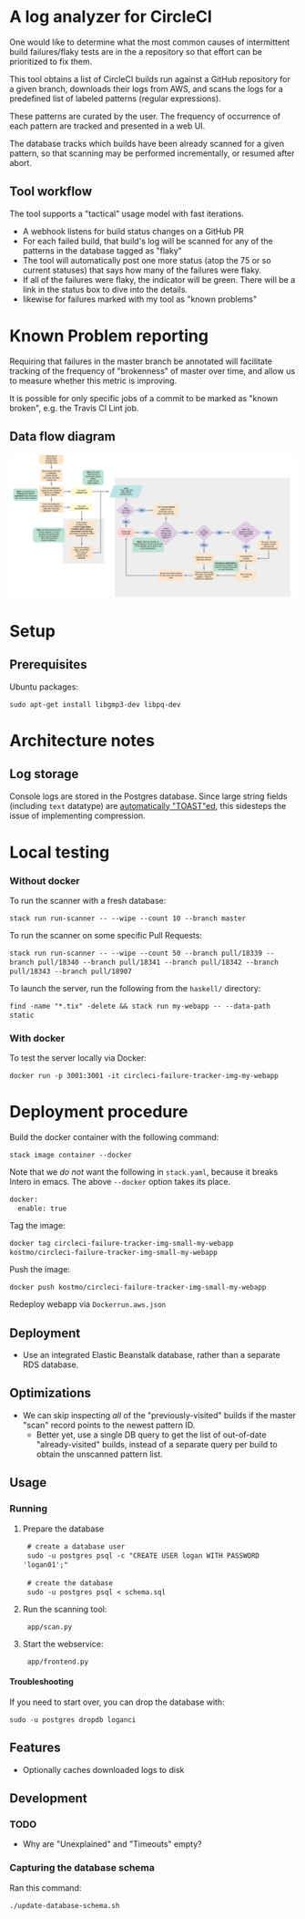 # A log analyzer for CircleCI

One would like to determine what the most common causes of intermittent build
failures/flaky tests are in the a repository so that effort can be prioritized
to fix them.

This tool obtains a list of CircleCI builds run against a GitHub repository for
a given branch, downloads their logs from AWS, and scans the logs for a
predefined list of labeled patterns (regular expressions).

These patterns are curated by the user.  The frequency of occurrence of each
pattern are tracked and presented in a web UI.

The database tracks which builds have been already scanned for a given pattern,
so that scanning may be performed incrementally, or resumed after abort.

## Tool workflow

The tool supports a "tactical" usage model with fast iterations.

* A webhook listens for build status changes on a GitHub PR
* For each failed build, that build's log will be scanned for any of the patterns in the database tagged as "flaky"
* The tool will automatically post one more status (atop the 75 or so current statuses) that says how many of the failures were flaky.
* If all of the failures were flaky, the indicator will be green.  There will be a link in the status box to dive into the details.
* likewise for failures marked with my tool as "known problems"

# Known Problem reporting

Requiring that failures in the master branch be annotated will facilitate tracking of the frequency of "brokenness" of master over time, and allow us to measure whether this metric is improving.

It is possible for only specific jobs of a commit to be marked as "known broken", e.g. the Travis CI Lint job.

## Data flow diagram

![flow diagram](docs/data-flow.svg)

# Setup

## Prerequisites

Ubuntu packages:

    sudo apt-get install libgmp3-dev libpq-dev


Architecture notes
=============

Log storage
-----------

Console logs are stored in the Postgres database. Since large string fields (including `text` datatype)
are [automatically "TOAST"ed](https://stackoverflow.com/a/3801515/105137), this sidesteps the issue
of implementing compression.


Local testing
===========

### Without docker

To run the scanner with a fresh database:

    stack run run-scanner -- --wipe --count 10 --branch master


To run the scanner on some specific Pull Requests:

    stack run run-scanner -- --wipe --count 50 --branch pull/18339 --branch pull/18340 --branch pull/18341 --branch pull/18342 --branch pull/18343 --branch pull/18907


To launch the server, run the following from the `haskell/` directory:

    find -name "*.tix" -delete && stack run my-webapp -- --data-path static


### With docker

To test the server locally via Docker:

    docker run -p 3001:3001 -it circleci-failure-tracker-img-my-webapp


Deployment procedure
===========

Build the docker container with the following command:

    stack image container --docker


Note that we *do not* want the following in `stack.yaml`, because it breaks Intero in emacs.  The above `--docker` option takes its place.

    docker:
      enable: true

Tag the image:

    docker tag circleci-failure-tracker-img-small-my-webapp kostmo/circleci-failure-tracker-img-small-my-webapp

Push the image:

    docker push kostmo/circleci-failure-tracker-img-small-my-webapp

Redeploy webapp via `Dockerrun.aws.json`


Deployment
-------------

* Use an integrated Elastic Beanstalk database, rather than a separate RDS database.


Optimizations
-------------

* We can skip inspecting *all* of the "previously-visited" builds if the master "scan" record points to the newest pattern ID.
    * Better yet, use a single DB query to get the list of out-of-date "already-visited" builds, instead of a separate query per build to obtain the unscanned pattern list.


## Usage


### Running

1. Prepare the database

        # create a database user
        sudo -u postgres psql -c "CREATE USER logan WITH PASSWORD 'logan01';"

        # create the database
        sudo -u postgres psql < schema.sql

2. Run the scanning tool:

        app/scan.py

3. Start the webservice:

        app/frontend.py

#### Troubleshooting

If you need to start over, you can drop the database with:

    sudo -u postgres dropdb loganci

## Features

* Optionally caches downloaded logs to disk


## Development

### TODO

* Why are "Unexplained" and "Timeouts" empty?

### Capturing the database schema

Ran this command:

    ./update-database-schema.sh
